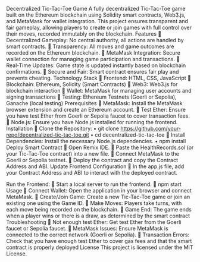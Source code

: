 Decentralized Tic-Tac-Toe Game
A fully decentralized Tic-Tac-Toe game built on the Ethereum blockchain using Solidity smart contracts, Web3.js, and MetaMask for wallet integration. This project ensures transparent and fair gameplay, allowing players to create or join games with full control over their moves, recorded immutably on the blockchain.
Features
	Decentralized Gameplay: No central authority, all actions are handled by smart contracts.
	Transparency: All moves and game outcomes are recorded on the Ethereum blockchain.
	MetaMask Integration: Secure wallet connection for managing game participation and transactions.
	Real-Time Updates: Game state is updated instantly based on blockchain confirmations.
	Secure and Fair: Smart contract ensures fair play and prevents cheating.
Technology Stack
	Frontend: HTML, CSS, JavaScript
	Blockchain: Ethereum, Solidity (Smart Contracts)
	Web3: Web3.js for blockchain interaction
	Wallet: MetaMask for managing user accounts and signing transactions
	Testing: Ethereum Testnets (Goerli or Sepolia), Ganache (local testing)
Prerequisites
	MetaMask: Install the MetaMask browser extension and create an Ethereum account.
	Test Ether: Ensure you have test Ether from Goerli or Sepolia faucet to cover transaction fees.
	Node.js: Ensure you have Node.js installed for running the frontend.
Installation
	Clone the Repository:
•	git clone https://github.com/your-repo/decentralized-tic-tac-toe.git
•	cd decentralized-tic-tac-toe
	Install Dependencies: Install the necessary Node.js dependencies.
•	npm install
Deploy Smart Contract
	Open Remix IDE.
	Paste the HealthRecords.sol (or your Tic-Tac-Toe contract) into a new file.
	Connect MetaMask to the Goerli or Sepolia testnet.
	Deploy the contract and copy the Contract Address and ABI.
Update Frontend Configuration
	In the app.js file, add your Contract Address and ABI to interact with the deployed contract.

Run the Frontend: 
	Start a local server to run the frontend.
	npm start
Usage
	Connect Wallet: Open the application in your browser and connect MetaMask.
	Create/Join Game: Create a new Tic-Tac-Toe game or join an existing one using the Game ID.
	Make Moves: Players take turns, with each move being recorded on the blockchain.
	Game End: The game ends when a player wins or there is a draw, as determined by the smart contract
Troubleshooting
	Not enough test Ether: Get test Ether from the Goerli faucet or Sepolia faucet.
	MetaMask Issues: Ensure MetaMask is connected to the correct network (Goerli or Sepolia).
	Transaction Errors: Check that you have enough test Ether to cover gas fees and that the smart contract is properly deployed
License
This project is licensed under the MIT License.
